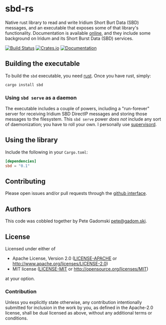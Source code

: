 # sbd-rs

Native rust library to read and write Iridium Short Burt Data (SBD) messages, and an executable that exposes some of that library's functionality.
Documentation is available [online](https://docs.rs/sbd), and they include some background on Iridum and its Short Burst Data (SBD) services.

[![Build Status](https://travis-ci.org/gadomski/sbd-rs.svg?branch=master)](https://travis-ci.org/gadomski/sbd-rs)
[![Crates.io](http://meritbadge.herokuapp.com/sbd)](https://crates.io/crates/sbd)
[![Documentation](https://docs.rs/sbd/badge.svg)](https://docs.rs/sbd)

## Building the executable

To build the `sbd` executable, you need [rust](https://www.rust-lang.org/downloads.html).
Once you have rust, simply:

```bash
cargo install sbd
```
### Using `sbd serve` as a daemon

The executable includes a couple of powers, including a "run-forever" server for receiving Iridium SBD DirectIP messages and storing those messages to the filesystem.
This `sbd serve` power *does not* include any sort of daemonization; you have to roll your own.
I personally use [supervisord](http://supervisord.org/).

## Using the library

Include the following in your `Cargo.toml`:

```toml
[dependencies]
sbd = "0.1"
```

## Contributing

Please open issues and/or pull requests through the [github interface](https://github.com/gadomski/sbd-rs/issues).

## Authors

This code was cobbled together by Pete Gadomski <pete@gadom.ski>.

## License

Licensed under either of

 * Apache License, Version 2.0 ([LICENSE-APACHE](LICENSE-APACHE) or http://www.apache.org/licenses/LICENSE-2.0)
 * MIT license ([LICENSE-MIT](LICENSE-MIT) or http://opensource.org/licenses/MIT)

at your option.

### Contribution

Unless you explicitly state otherwise, any contribution intentionally submitted
for inclusion in the work by you, as defined in the Apache-2.0 license, shall be dual licensed as above, without any
additional terms or conditions.
